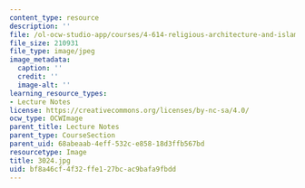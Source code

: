 ```yaml
---
content_type: resource
description: ''
file: /ol-ocw-studio-app/courses/4-614-religious-architecture-and-islamic-cultures-fall-2002/bf8a46cf4f32ffe127bcac9bafa9fbdd_3024.jpg
file_size: 210931
file_type: image/jpeg
image_metadata:
  caption: ''
  credit: ''
  image-alt: ''
learning_resource_types:
- Lecture Notes
license: https://creativecommons.org/licenses/by-nc-sa/4.0/
ocw_type: OCWImage
parent_title: Lecture Notes
parent_type: CourseSection
parent_uid: 68abeaab-4eff-532c-e858-18d3ffb567bd
resourcetype: Image
title: 3024.jpg
uid: bf8a46cf-4f32-ffe1-27bc-ac9bafa9fbdd
---
```

